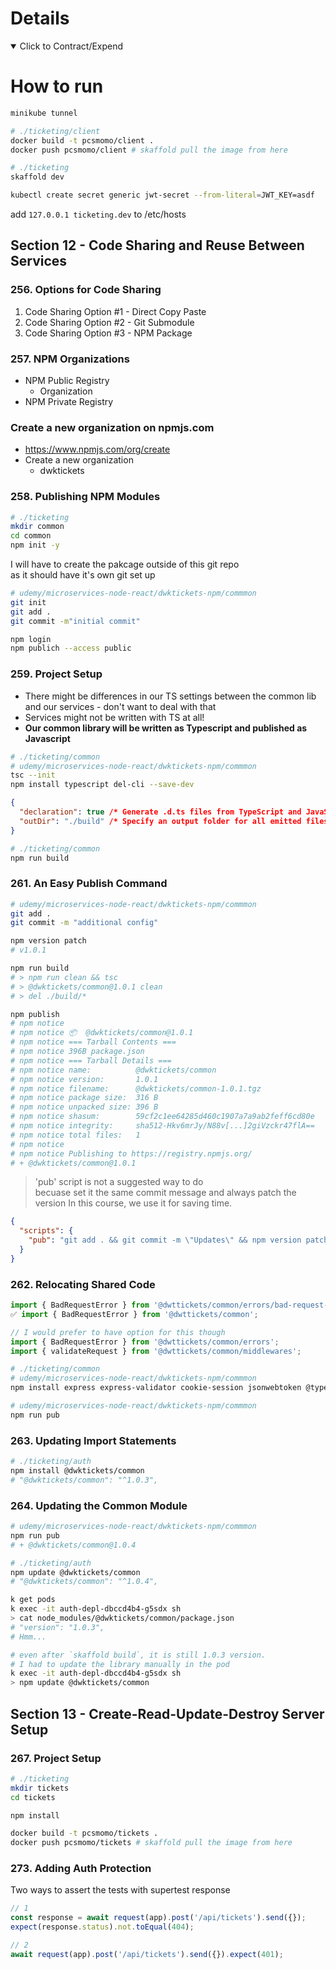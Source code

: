 # Details

<details open> 
  <summary>Click to Contract/Expend</summary>

# How to run

```sh
minikube tunnel

# ./ticketing/client
docker build -t pcsmomo/client .
docker push pcsmomo/client # skaffold pull the image from here

# ./ticketing
skaffold dev

kubectl create secret generic jwt-secret --from-literal=JWT_KEY=asdf
```

add `127.0.0.1 ticketing.dev` to /etc/hosts

## Section 12 - Code Sharing and Reuse Between Services

### 256. Options for Code Sharing

1. Code Sharing Option #1 - Direct Copy Paste
2. Code Sharing Option #2 - Git Submodule
3. Code Sharing Option #3 - NPM Package

### 257. NPM Organizations

- NPM Public Registry
  - Organization
- NPM Private Registry

### Create a new organization on npmjs.com

- https://www.npmjs.com/org/create
- Create a new organization
  - dwktickets

### 258. Publishing NPM Modules

```sh
# ./ticketing
mkdir common
cd common
npm init -y
```

I will have to create the pakcage outside of this git repo\
as it should have it's own git set up

```sh
# udemy/microservices-node-react/dwktickets-npm/commmon
git init
git add .
git commit -m"initial commit"

npm login
npm publich --access public
```

### 259. Project Setup

- There might be differences in our TS settings between the common lib and our services - don't want to deal with that
- Services might not be written with TS at all!
- **Our common library will be written as Typescript and published as Javascript**

```sh
# ./ticketing/common
# udemy/microservices-node-react/dwktickets-npm/commmon
tsc --init
npm install typescript del-cli --save-dev
```

```json
{
  "declaration": true /* Generate .d.ts files from TypeScript and JavaScript files in your project. */,
  "outDir": "./build" /* Specify an output folder for all emitted files. */
}
```

```sh
# ./ticketing/common
npm run build
```

### 261. An Easy Publish Command

```sh
# udemy/microservices-node-react/dwktickets-npm/commmon
git add .
git commit -m "additional config"

npm version patch
# v1.0.1

npm run build
# > npm run clean && tsc
# > @dwktickets/common@1.0.1 clean
# > del ./build/*

npm publish
# npm notice
# npm notice 📦  @dwktickets/common@1.0.1
# npm notice === Tarball Contents ===
# npm notice 396B package.json
# npm notice === Tarball Details ===
# npm notice name:          @dwktickets/common
# npm notice version:       1.0.1
# npm notice filename:      @dwktickets/common-1.0.1.tgz
# npm notice package size:  316 B
# npm notice unpacked size: 396 B
# npm notice shasum:        59cf2c1ee64285d460c1907a7a9ab2feff6cd80e
# npm notice integrity:     sha512-Hkv6mrJy/N88v[...]2giVzckr47flA==
# npm notice total files:   1
# npm notice
# npm notice Publishing to https://registry.npmjs.org/
# + @dwktickets/common@1.0.1
```

> 'pub' script is not a suggested way to do \
> becuase set it the same commit message and always patch the version
> In this course, we use it for saving time.

```json
{
  "scripts": {
    "pub": "git add . && git commit -m \"Updates\" && npm version patch && npm run build && npm publish"
  }
}
```

### 262. Relocating Shared Code

```ts
import { BadRequestError } from '@dwttickets/common/errors/bad-request-error';
✅ import { BadRequestError } from '@dwttickets/common';

// I would prefer to have option for this though
import { BadRequestError } from '@dwttickets/common/errors';
import { validateRequest } from '@dwttickets/common/middlewares';
```

```sh
# ./ticketing/common
# udemy/microservices-node-react/dwktickets-npm/commmon
npm install express express-validator cookie-session jsonwebtoken @types/express @types/cookie-session @types/jsonwebtoken
```

```sh
# udemy/microservices-node-react/dwktickets-npm/commmon
npm run pub
```

### 263. Updating Import Statements

```sh
# ./ticketing/auth
npm install @dwktickets/common
# "@dwktickets/common": "^1.0.3",
```

### 264. Updating the Common Module

```sh
# udemy/microservices-node-react/dwktickets-npm/commmon
npm run pub
# + @dwktickets/common@1.0.4
```

```sh
# ./ticketing/auth
npm update @dwktickets/common
# "@dwktickets/common": "^1.0.4",
```

```sh
k get pods
k exec -it auth-depl-dbccd4b4-g5sdx sh
> cat node_modules/@dwktickets/common/package.json
# "version": "1.0.3",
# Hmm...

# even after `skaffold build`, it is still 1.0.3 version.
# I had to update the library manually in the pod
k exec -it auth-depl-dbccd4b4-g5sdx sh
> npm update @dwktickets/common
```

## Section 13 - Create-Read-Update-Destroy Server Setup

### 267. Project Setup

```sh
# ./ticketing
mkdir tickets
cd tickets

npm install
```

```sh
docker build -t pcsmomo/tickets .
docker push pcsmomo/tickets # skaffold pull the image from here
```

### 273. Adding Auth Protection

Two ways to assert the tests with supertest response

```ts
// 1
const response = await request(app).post('/api/tickets').send({});
expect(response.status).not.toEqual(404);

// 2
await request(app).post('/api/tickets').send({}).expect(401);
```

</details>
